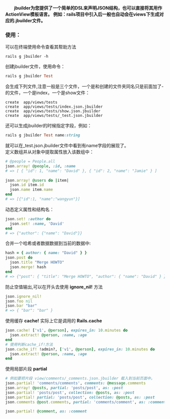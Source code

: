 　　**jbuilder为您提供了一个简单的DSL来声明JSON结构，也可以直接将其用作ActionView模板语言。
例如：rails项目中引入后一般也自动会在views下生成对应的.jbuilder文件。**
### 使用：
可以在终端使用命令查看其帮助方法
```shell
rails g jbuilder -h
```
创建jbuilder文件，使用命令：
```ruby
rails g jbuilder Test
````
会生成下列文件,注意一般是三个文件，一个是和创建的文件夹同名只是前面加了-的文件，一个是index，一个是show文件：
```shell
create  app/views/tests
create  app/views/tests/index.json.jbuilder
create  app/views/tests/show.json.jbuilder
create  app/views/tests/_test.json.jbuilder
```
还可以生成jbuilder的时候指定字段，例如：
```ruby
rails g jbuilder Test name:string
```
就可以在_test.json.jbuilder文件中看到有name字段的展现了。   
定义数组并从对象中提取属性放入该数组中：
```ruby
# @people = People.all
json.array! @people, :id, :name
# => [ { "id": 1, "name": "David" }, { "id": 2, "name": "Jamie" } ]
 
json.array! @users do |item| 
  json.id item.id
  json.name item.name
end
# => [{"id":1, "name":"wangyun"}]
``` 
动态定义属性和结构名：
```ruby
json.set! :author do
  json.set! :name, 'David'
end
# => {"author": {"name": "David"}}
```
合并一个哈希或者数据数据到当前的数据中:
```ruby
hash = { author: { name: "David" } }
json.post do
  json.title "Merge HOWTO"
  json.merge! hash
end
# => {"post": { "title": "Merge HOWTO", "author": { "name": "David" } }}
```
防止空值输出,可以在开头去使用 **ignore_nil!** 方法
```ruby
json.ignore_nil!
json.foo nil
json.bar "bar"
# => { "bar": "bar" }
```
使用缓存 **cache!** 实际上它是调用的 **Rails.cache**
```ruby
json.cache! ['v1', @person], expires_in: 10.minutes do
  json.extract! @person, :name, :age
end
# 使用判断cache_if!方法
json.cache_if! !admin?, ['v1', @person], expires_in: 10.minutes do
  json.extract! @person, :name, :age
end
```
使用局部片段 **partial**
```ruby
# 例如要把片段 view/comments/_comments.json.jbuilder 载入到当前页面中。
json.partial! 'comments/comments', comments: @message.comments
json.array! @posts, partial: 'posts/post', as: :post
json.partial! 'posts/post', collection: @posts, as: :post
json.partial! partial: 'posts/post', collection: @posts, as: :post
json.comments @post.comments, partial: 'comments/comment', as: :comment

json.partial! @comment, as: :comment
```